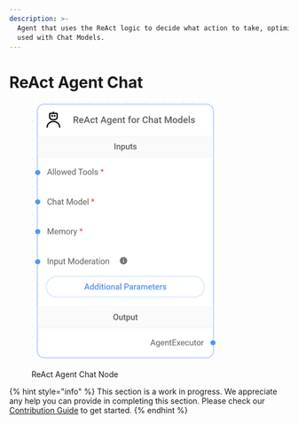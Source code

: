 ```yaml
---
description: >-
  Agent that uses the ReAct logic to decide what action to take, optimized to be
  used with Chat Models.
---
```


# ReAct Agent Chat

<figure><img src="../../../.gitbook/assets/image (6) (1) (1) (1).png" alt="" width="336"><figcaption><p>ReAct Agent Chat Node</p></figcaption></figure>

{% hint style="info" %}
This section is a work in progress. We appreciate any help you can provide in completing this section. Please check our [Contribution Guide](https://toi500.gitbook.io/flowise-docs/contributing) to get started.
{% endhint %}
